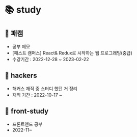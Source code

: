 # 📚 study

## 📌 패캠
- 공부 메모
- [패스트 캠퍼스] React& Redux로 시작하는 웹 프로그래밍(중급)
- 수강기간 : 2022-12-28 ~ 2023-02-22

## 📌 hackers
- 해커스 재직 중 스터디 했던 거 정리
- 재직 기간 : 2022-10-17 ~

## 📌 front-study
- 프론트엔드 공부
- 2022-11~